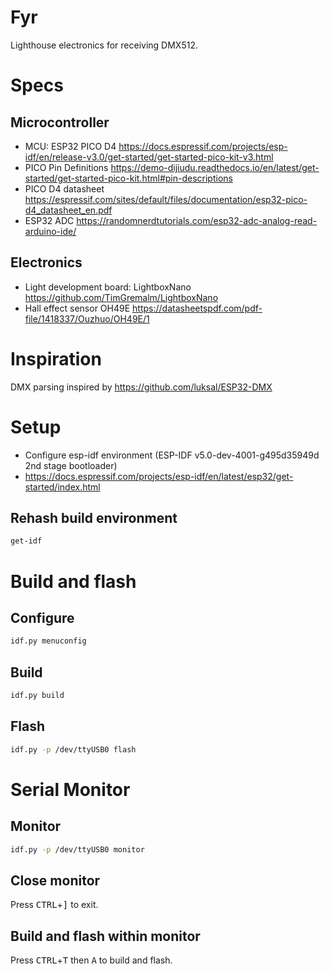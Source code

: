 # Fyr
Lighthouse electronics for receiving DMX512.

# Specs
## Microcontroller
* MCU: ESP32 PICO D4 https://docs.espressif.com/projects/esp-idf/en/release-v3.0/get-started/get-started-pico-kit-v3.html
* PICO Pin Definitions https://demo-dijiudu.readthedocs.io/en/latest/get-started/get-started-pico-kit.html#pin-descriptions
* PICO D4 datasheet https://espressif.com/sites/default/files/documentation/esp32-pico-d4_datasheet_en.pdf
* ESP32 ADC https://randomnerdtutorials.com/esp32-adc-analog-read-arduino-ide/

## Electronics
* Light development board: LightboxNano https://github.com/TimGremalm/LightboxNano
* Hall effect sensor OH49E https://datasheetspdf.com/pdf-file/1418337/Ouzhuo/OH49E/1

# Inspiration
DMX parsing inspired by https://github.com/luksal/ESP32-DMX

# Setup
* Configure esp-idf environment (ESP-IDF v5.0-dev-4001-g495d35949d 2nd stage bootloader)
* https://docs.espressif.com/projects/esp-idf/en/latest/esp32/get-started/index.html

## Rehash build environment
```bash
get-idf
```

# Build and flash

## Configure
```bash
idf.py menuconfig
```

## Build
```bash
idf.py build
```

## Flash
```bash
idf.py -p /dev/ttyUSB0 flash
```

# Serial Monitor
## Monitor
```bash
idf.py -p /dev/ttyUSB0 monitor
```

## Close monitor
Press <kbd>CTRL</kbd>+<kbd>]</kbd> to exit.

## Build and flash within monitor
Press <kbd>CTRL</kbd>+<kbd>T</kbd> then <kbd>A</kbd> to build and flash.

